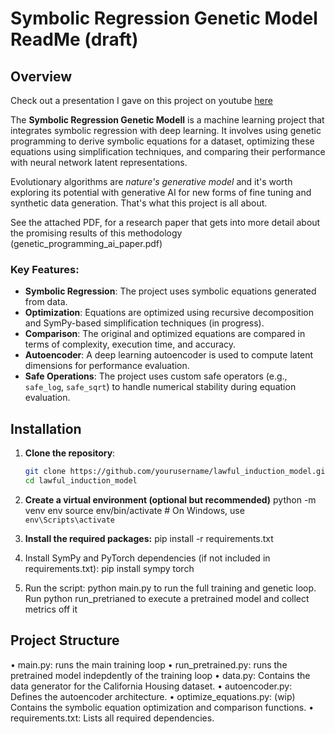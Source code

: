 # Symbolic Regression Genetic Model ReadMe (draft)

## Overview
Check out a presentation I gave on this project on youtube [here](https://youtu.be/Fqhn_K8BuA4)

The **Symbolic Regression Genetic Modell** is a machine learning project that integrates symbolic regression with deep learning. It involves using genetic programming to derive  symbolic equations for a dataset, optimizing these equations using simplification techniques, and comparing their performance with neural network latent representations.

Evolutionary algorithms are *nature's generative model* and it's worth exploring its potential with generative AI for new forms of fine tuning and synthetic data generation. That's what this project is all about.

See the attached PDF, for a research paper that gets into more detail about the promising results of this methodology (genetic_programming_ai_paper.pdf)

### Key Features:
- **Symbolic Regression**: The project uses symbolic equations generated from data.
- **Optimization**: Equations are optimized using recursive decomposition and SymPy-based simplification techniques (in progress).
- **Comparison**: The original and optimized equations are compared in terms of complexity, execution time, and accuracy.
- **Autoencoder**: A deep learning autoencoder is used to compute latent dimensions for performance evaluation.
- **Safe Operations**: The project uses custom safe operators (e.g., `safe_log`, `safe_sqrt`) to handle numerical stability during equation evaluation.

## Installation

1. **Clone the repository**:

   ```bash
   git clone https://github.com/yourusername/lawful_induction_model.git
   cd lawful_induction_model

2. **Create a virtual environment (optional but recommended)** 
   python -m venv env
source env/bin/activate  # On Windows, use `env\Scripts\activate`

3.	**Install the required packages:**
pip install -r requirements.txt

4.	Install SymPy and PyTorch dependencies (if not included in requirements.txt):
    pip install sympy torch

5. Run the script: python main.py to run the full training and genetic loop. Run python run_pretrianed to execute a pretrained model and collect metrics off it 

## Project Structure
• main.py: runs the main training loop
•	run_pretrained.py: runs the pretrained model indepdently of the training loop 
•	data.py: Contains the data generator for the California Housing dataset.
•	autoencoder.py: Defines the autoencoder architecture.
•	optimize_equations.py: (wip) Contains the symbolic equation optimization and comparison functions.
•	requirements.txt: Lists all required dependencies.

